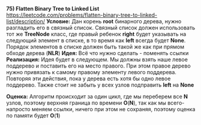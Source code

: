 **75) Flatten Binary Tree to Linked List**
https://leetcode.com/problems/flatten-binary-tree-to-linked-list/description/
**Условие:**
Дан корень **root** бинарного дерева, нужно разгладить его в связный список. Связный список должен использовать тот же **TreeNode** класс, где правый ребенок **right** будет указывать на следующий элемент в списке, в то время как **left** всегда будет **None**. Порядок элементов в списке должен быть такой же как при прямом обходе дерева (**NLR**)
**Идея:**
Всё что нужно сделать - поменять ссылки
**Реализация:**
    Идея будет в следующем. Мы должны взять наше левое поддерево и поставить его на место правого. При этом правое дерево нужно привязать к самому правому элементу левого поддерева. Повторяя эти действия, пока у дерева есть хотя бы одно левое поддерево.
    Также стоит не забыть у всех узлов подправить **left** на **None**

**Оценка:**
    Алгоритм происходит за один цикл, где мы переберем все **N** узлов, поэтому верхняя граница по времени **O**(**N**), так как мы всего-напросто меняем ссылки, ничего при этом не сохраняя, поэтому оценка по памяти будет **O**(**1**)
